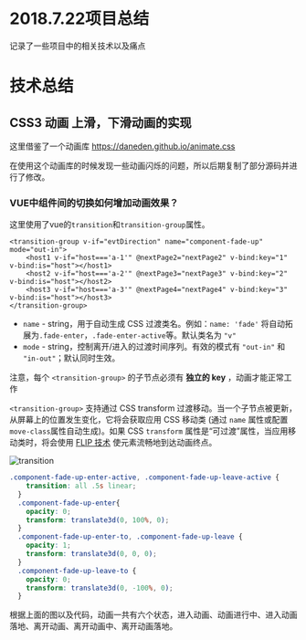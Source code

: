 # 2018.7.22项目总结

记录了一些项目中的相关技术以及痛点

# 技术总结

## CSS3 动画 上滑，下滑动画的实现

这里借鉴了一个动画库 https://daneden.github.io/animate.css

在使用这个动画库的时候发现一些动画闪烁的问题，所以后期复制了部分源码并进行了修改。

### VUE中组件间的切换如何增加动画效果？

这里使用了vue的`transition`和`transition-group`属性。

```vue
<transition-group v-if="evtDirection" name="component-fade-up" mode="out-in">
    <host1 v-if="host==='a-1'" @nextPage2="nextPage2" v-bind:key="1" v-bind:is="host"></host1>
    <host2 v-if="host==='a-2'" @nextPage3="nextPage3" v-bind:key="2" v-bind:is="host"></host2>
    <host3 v-if="host==='a-3'" @nextPage4="nextPage4" v-bind:key="3" v-bind:is="host"></host3>
</transition-group>
```

- `name` - string，用于自动生成 CSS 过渡类名。例如：`name: 'fade'` 将自动拓展为`.fade-enter`，`.fade-enter-active`等。默认类名为 `"v"`
- `mode` - string，控制离开/进入的过渡时间序列。有效的模式有 `"out-in"` 和 `"in-out"`；默认同时生效。

注意，每个 `<transition-group>` 的子节点必须有 **独立的 key** ，动画才能正常工作

`<transition-group>` 支持通过 CSS transform 过渡移动。当一个子节点被更新，从屏幕上的位置发生变化，它将会获取应用 CSS 移动类 (通过 `name` 属性或配置 `move-class`属性自动生成)。如果 CSS `transform` 属性是“可过渡”属性，当应用移动类时，将会使用 [FLIP 技术](https://aerotwist.com/blog/flip-your-animations/) 使元素流畅地到达动画终点。

![transition](/Users/xiaosa/Documents/xiaosaStudyNote/工作记录/img/transition.png)

```css
.component-fade-up-enter-active, .component-fade-up-leave-active {
    transition: all .5s linear; 
  }
  .component-fade-up-enter{
    opacity: 0;
    transform: translate3d(0, 100%, 0);
  }
  .component-fade-up-enter-to, .component-fade-up-leave {
    opacity: 1;
    transform: translate3d(0, 0, 0);
  }
  .component-fade-up-leave-to {
    opacity: 0;
    transform: translate3d(0, -100%, 0);
  }
```

根据上面的图以及代码，动画一共有六个状态，进入动画、动画进行中、进入动画落地、离开动画、离开动画中、离开动画落地。